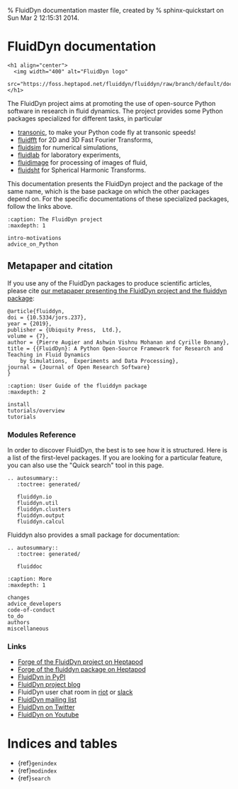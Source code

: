 % FluidDyn documentation master file, created by
% sphinx-quickstart on Sun Mar  2 12:15:31 2014.

# FluidDyn documentation

```{raw} html
<h1 align="center">
  <img width="400" alt="FluidDyn logo"
  src="https://foss.heptapod.net/fluiddyn/fluiddyn/raw/branch/default/doc/logo.png">
</h1>
```

The FluidDyn project aims at promoting the use of open-source Python software
in research in fluid dynamics.  The project provides some Python packages
specialized for different tasks, in particular

- [transonic](http://transonic.readthedocs.org), to make your Python code fly
  at transonic speeds!
- [fluidfft](http://fluidfft.readthedocs.org) for 2D and 3D Fast Fourier
  Transforms,
- [fluidsim](http://fluidsim.readthedocs.org) for numerical simulations,
- [fluidlab](http://fluidlab.readthedocs.org) for laboratory experiments,
- [fluidimage](http://fluidimage.readthedocs.io) for processing of images of
  fluid,
- [fluidsht](http://fluidsht.readthedocs.org) for Spherical Harmonic
  Transforms.

This documentation presents the FluidDyn project and the package of the same
name, which is the base package on which the other packages depend on. For the
specific documentations of these specialized packages, follow the links above.

```{toctree}
:caption: The FluidDyn project
:maxdepth: 1

intro-motivations
advice_on_Python
```

## Metapaper and citation

If you use any of the FluidDyn packages to produce scientific articles, please
cite [our metapaper presenting the FluidDyn project and the fluiddyn package](https://openresearchsoftware.metajnl.com/articles/10.5334/jors.237/):

```
@article{fluiddyn,
doi = {10.5334/jors.237},
year = {2019},
publisher = {Ubiquity Press,  Ltd.},
volume = {7},
author = {Pierre Augier and Ashwin Vishnu Mohanan and Cyrille Bonamy},
title = {{FluidDyn}: A Python Open-Source Framework for Research and Teaching in Fluid Dynamics
    by Simulations,  Experiments and Data Processing},
journal = {Journal of Open Research Software}
}
```

```{toctree}
:caption: User Guide of the fluiddyn package
:maxdepth: 2

install
tutorials/overview
tutorials
```

### Modules Reference

In order to discover FluidDyn, the best is to see how it is structured. Here is
a list of the first-level packages.  If you are looking for a particular
feature, you can also use the "Quick search" tool in this page.

```{eval-rst}
.. autosummary::
   :toctree: generated/

   fluiddyn.io
   fluiddyn.util
   fluiddyn.clusters
   fluiddyn.output
   fluiddyn.calcul
```

Fluiddyn also provides a small package for documentation:

```{eval-rst}
.. autosummary::
   :toctree: generated/

   fluiddoc
```

```{toctree}
:caption: More
:maxdepth: 1

changes
advice_developers
code-of-conduct
to_do
authors
miscellaneous
```

### Links

- [Forge of the FluidDyn project on Heptapod](https://foss.heptapod.net/fluiddyn)
- [Forge of the fluiddyn package on Heptapod](https://foss.heptapod.net/fluiddyn/fluiddyn)
- [FluidDyn in PyPI](https://pypi.org/project/fluiddyn/)
- [FluidDyn project blog](https://fluiddyn.bitbucket.io/)
- FluidDyn user chat room in
  [riot](https://riot.im/app/#/room/#fluiddyn-users:matrix.org) or
  [slack](https://fluiddyn.slack.com)
- [FluidDyn mailing list](https://www.freelists.org/list/fluiddyn)
- [FluidDyn on Twitter](https://twitter.com/pyfluiddyn)
- [FluidDyn on Youtube](https://www.youtube.com/channel/UCPhRtVq1v4HtcecEdEOcXBw)

# Indices and tables

- {ref}`genindex`
- {ref}`modindex`
- {ref}`search`

